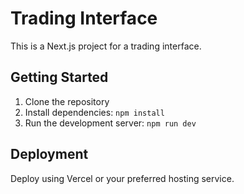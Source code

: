 # Trading Interface

This is a Next.js project for a trading interface.

## Getting Started

1. Clone the repository
2. Install dependencies: `npm install`
3. Run the development server: `npm run dev`

## Deployment

Deploy using Vercel or your preferred hosting service.
